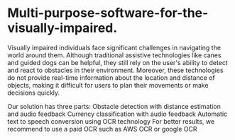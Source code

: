 # Multi-purpose-software-for-the-visually-impaired.
Visually impaired individuals face significant challenges in navigating the world around them. Although traditional assistive technologies like canes and guided dogs can be helpful, they still rely on the user's ability to detect and react to obstacles in their environment. Moreover, these technologies do not provide real-time information about the location and distance of objects, making it difficult for users to plan their movements or make decisions quickly.


Our solution has three parts:
Obstacle detection with distance estimation and audio feedback
Currency classification with audio feedback
Automatic text to speech conversion using OCR technology
For better results, we recommend to use a paid OCR such as AWS OCR or google OCR
